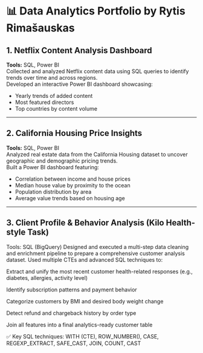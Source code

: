 # 📊 Data Analytics Portfolio by Rytis Rimašauskas

## 1. Netflix Content Analysis Dashboard
**Tools:** SQL, Power BI  
Collected and analyzed Netflix content data using SQL queries to identify trends over time and across regions.  
Developed an interactive Power BI dashboard showcasing:
- Yearly trends of added content  
- Most featured directors  
- Top countries by content volume  




---

## 2. California Housing Price Insights
**Tools:** SQL, Power BI  
Analyzed real estate data from the California Housing dataset to uncover geographic and demographic pricing trends.  
Built a Power BI dashboard featuring:
- Correlation between income and house prices  
- Median house value by proximity to the ocean  
- Population distribution by area  
- Average value trends based on housing age  




---

## 3. Client Profile & Behavior Analysis (Kilo Health-style Task)
Tools: SQL (BigQuery)
Designed and executed a multi-step data cleaning and enrichment pipeline to prepare a comprehensive customer analysis dataset.
Used multiple CTEs and advanced SQL techniques to:

Extract and unify the most recent customer health-related responses (e.g., diabetes, allergies, activity level)

Identify subscription patterns and payment behavior

Categorize customers by BMI and desired body weight change

Detect refund and chargeback history by order type

Join all features into a final analytics-ready customer table

✅ Key SQL techniques: WITH (CTE), ROW_NUMBER(), CASE, REGEXP_EXTRACT, SAFE_CAST, JOIN, COUNT, CAST
